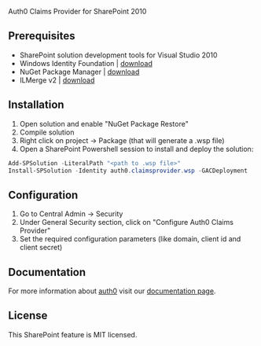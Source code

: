 Auth0 Claims Provider for SharePoint 2010

## Prerequisites
  - SharePoint solution development tools for Visual Studio 2010
  - Windows Identity Foundation | <a href="http://www.microsoft.com/en-us/download/details.aspx?id=17331" target="_blank">download</a>
  - NuGet Package Manager | <a href="http://visualstudiogallery.msdn.microsoft.com/27077b70-9dad-4c64-adcf-c7cf6bc9970c" target="_blank">download</a>
  - ILMerge v2 | <a href="http://www.microsoft.com/en-us/download/details.aspx?id=17630" target="_blank">download</a>

## Installation

  1. Open solution and enable "NuGet Package Restore"
  2. Compile solution
  2. Right click on project -> Package (that will generate a .wsp file)
  3. Open a SharePoint Powershell session to install and deploy the solution:

  ~~~ps1
  Add-SPSolution -LiteralPath "<path to .wsp file>"
  Install-SPSolution -Identity auth0.claimsprovider.wsp -GACDeployment
  ~~~

## Configuration

  1. Go to Central Admin -> Security
  2. Under General Security section, click on "Configure Auth0 Claims Provider"
  3. Set the required configuration parameters (like domain, client id and client secret)

## Documentation

For more information about <a href="http://auth0.com" target="_blank">auth0</a> visit our <a href="http://docs.auth0.com/" target="_blank">documentation page</a>.

## License

This SharePoint feature is MIT licensed.
